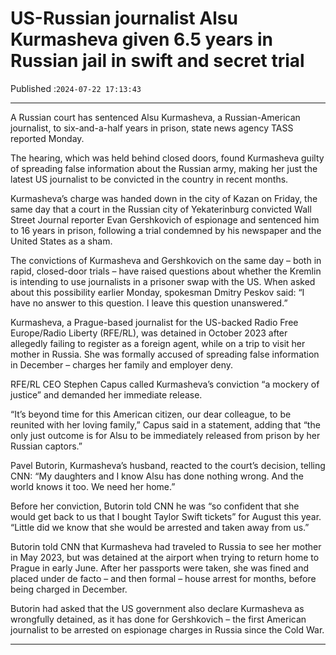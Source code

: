 # US-Russian journalist Alsu Kurmasheva given 6.5 years in Russian jail in swift and secret trial

Published :`2024-07-22 17:13:43`

---

A Russian court has sentenced Alsu Kurmasheva, a Russian-American journalist, to six-and-a-half years in prison, state news agency TASS reported Monday.

The hearing, which was held behind closed doors, found Kurmasheva guilty of spreading false information about the Russian army, making her just the latest US journalist to be convicted in the country in recent months.

Kurmasheva’s charge was handed down in the city of Kazan on Friday, the same day that a court in the Russian city of Yekaterinburg convicted Wall Street Journal reporter Evan Gershkovich of espionage and sentenced him to 16 years in prison, following a trial condemned by his newspaper and the United States as a sham.

The convictions of Kurmasheva and Gershkovich on the same day – both in rapid, closed-door trials – have raised questions about whether the Kremlin is intending to use journalists in a prisoner swap with the US. When asked about this possibility earlier Monday, spokesman Dmitry Peskov said: “I have no answer to this question. I leave this question unanswered.”

Kurmasheva, a Prague-based journalist for the US-backed Radio Free Europe/Radio Liberty (RFE/RL), was detained in October 2023 after allegedly failing to register as a foreign agent, while on a trip to visit her mother in Russia. She was formally accused of spreading false information in December – charges her family and employer deny.

RFE/RL CEO Stephen Capus called Kurmasheva’s conviction “a mockery of justice” and demanded her immediate release.

“It’s beyond time for this American citizen, our dear colleague, to be reunited with her loving family,” Capus said in a statement, adding that “the only just outcome is for Alsu to be immediately released from prison by her Russian captors.”

Pavel Butorin, Kurmasheva’s husband, reacted to the court’s decision, telling CNN: “My daughters and I know Alsu has done nothing wrong. And the world knows it too. We need her home.”

Before her conviction, Butorin told CNN he was “so confident that she would get back to us that I bought Taylor Swift tickets” for August this year. “Little did we know that she would be arrested and taken away from us.”

Butorin told CNN that Kurmasheva had traveled to Russia to see her mother in May 2023, but was detained at the airport when trying to return home to Prague in early June. After her passports were taken, she was fined and placed under de facto – and then formal – house arrest for months, before being charged in December.

Butorin had asked that the US government also declare Kurmasheva as wrongfully detained, as it has done for Gershkovich – the first American journalist to be arrested on espionage charges in Russia since the Cold War.

---


